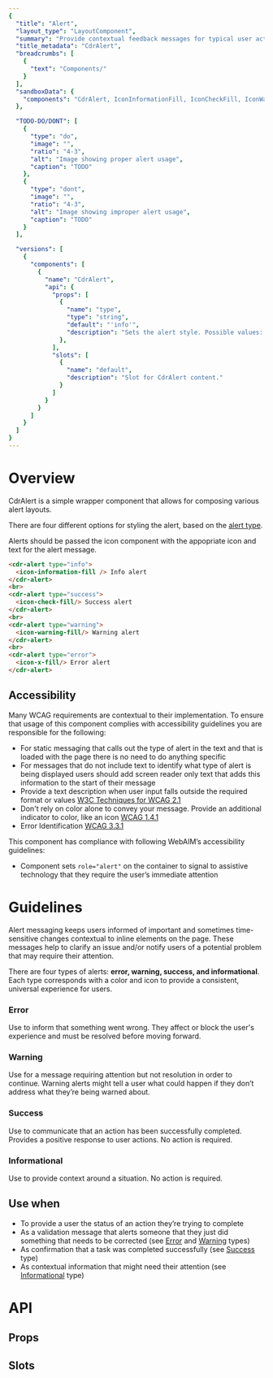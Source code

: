 ```yaml
---
{
  "title": "Alert",
  "layout_type": "LayoutComponent",
  "summary": "Provide contextual feedback messages for typical user actions",
  "title_metadata": "CdrAlert",
  "breadcrumbs": [
    {
      "text": "Components/"
    }
  ],
  "sandboxData": {
    "components": "CdrAlert, IconInformationFill, IconCheckFill, IconWarningFill, IconXFill"
  },

  "TODO-DO/DONT": [
    {
      "type": "do",
      "image": "",
      "ratio": "4-3",
      "alt": "Image showing proper alert usage",
      "caption": "TODO"
    },
    {
      "type": "dont",
      "image": "",
      "ratio": "4-3",
      "alt": "Image showing improper alert usage",
      "caption": "TODO"
    }
  ],

  "versions": [
    {
      "components": [
        {
          "name": "CdrAlert",
          "api": {
            "props": [
              {
                "name": "type",
                "type": "string",
                "default": "'info'",
                "description": "Sets the alert style. Possible values: { 'info' | 'success' | 'warning' | 'error'}"
              },
            ],
            "slots": [
              {
                "name": "default",
                "description": "Slot for CdrAlert content."
              }
            ]
          }
        }
      ]
    }
  ]
}
---
```


<cdr-doc-table-of-contents-shell >

# Overview

CdrAlert is a simple wrapper component that allows for composing various alert layouts.

There are four different options for styling the alert, based on the [alert type](../alert/#guidelines). 

Alerts should be passed the icon component with the appopriate icon and text for the alert message. 

<cdr-doc-example-code-pair repository-href="/src/components/alert"
:sandbox-data="$page.frontmatter.sandboxData" >

```html
<cdr-alert type="info">
  <icon-information-fill /> Info alert
</cdr-alert>
<br>
<cdr-alert type="success">
  <icon-check-fill/> Success alert
</cdr-alert>
<br>
<cdr-alert type="warning">
  <icon-warning-fill/> Warning alert
</cdr-alert>
<br>
<cdr-alert type="error">
  <icon-x-fill/> Error alert
</cdr-alert>
```
</cdr-doc-example-code-pair>


## Accessibility

Many WCAG requirements are contextual to their implementation. To ensure that usage of this component complies with accessibility guidelines you are responsible for the following:
- For static messaging that calls out the type of alert in the text and that is loaded with the page there is no need to do anything specific
- For messages that do not include text to identify what type of alert is being displayed users should add screen reader only text that adds this information to the start of their message
- Provide a text description when user input falls outside the required format or values [W3C Techniques for WCAG 2.1](https://www.w3.org/WAI/WCAG21/Techniques/general/G83)
- Don't rely on color alone to convey your message. Provide an additional indicator to color, like an icon [WCAG 1.4.1](https://www.w3.org/TR/UNDERSTANDING-WCAG20/visual-audio-contrast-without-color.html)
- Error Identification [WCAG 3.3.1](https://www.w3.org/WAI/WCAG21/Understanding/error-identification.html)

This component has compliance with following WebAIM’s accessibility guidelines:
- Component sets `role="alert"` on the container to signal to assistive technology that they require the user’s immediate attention 


# Guidelines

Alert messaging keeps users informed of important and sometimes time-sensitive changes contextual to inline elements on the page. These messages help to clarify an issue and/or notify users of a potential problem that may require their attention. 

There are four types of alerts: **error, warning, success, and informational**. Each type corresponds with a color and icon to provide a consistent, universal experience for users.

### **Error**
Use to inform that something went wrong. They affect or block the user's experience and must be resolved before moving forward.

### **Warning**
Use for a message requiring attention but not resolution in order to continue. Warning alerts might tell a user what could happen if they don’t address what they’re being warned about.

### **Success**
Use to communicate that an action has been successfully completed. Provides a positive response to user actions. No action is required. 

### **Informational**
Use to provide context around a situation. No action is required.


## Use when

- To provide a user the status of an action they’re trying to complete 
- As a validation message that alerts someone that they just did something that needs to be corrected (see [Error](../alert/#error) and [Warning](../alert/#warning) types)
- As confirmation that a task was completed successfully (see [Success](../alert/#success) type)
- As contextual information that might need their attention (see [Informational](../alert/#informational) type)


# API

## Props

<cdr-doc-api type="prop" :api-data="$page.frontmatter.versions[0].components[0].api.props" />

## Slots

<cdr-doc-api type="slot" :api-data="$page.frontmatter.versions[0].components[0].api.slots" />


</cdr-doc-table-of-contents-shell>
